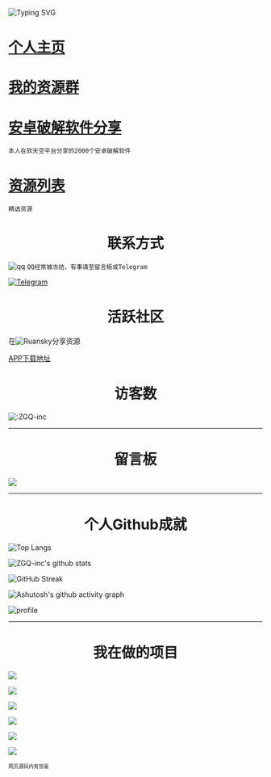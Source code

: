 ![Typing SVG](https://readme-typing-svg.herokuapp.com?color=%23000000&size=35&duration=4000&center=true&vCenter=true&multiline=false&width=500&height=100&lines=%E6%88%91%E6%98%AFZGQ;%E6%9D%A5%E8%87%AA%E4%B8%8A%E6%B5%B7%E6%B5%A6%E4%B8%9C%E7%9A%84%E9%AB%98%E4%BA%8C%E5%AD%A6%E7%94%9F)

# [个人主页](https://zgq-inc.github.io/homepage/)

# [我的资源群](https://zgq-inc.github.io/transit-groups/)

# [安卓破解软件分享](https://zgq-inc.github.io/homepage/rtk_up.html)

`本人在软天空平台分享的2000个安卓破解软件`

# [资源列表](https://zgq-inc.github.io/homepage/resources.html)

`精选资源`

<h1 align="center">联系方式</h1>

![qq](https://img.shields.io/badge/QQ-3527294490-blue) `QQ经常被冻结，有事请至留言板或Telegram`

<a href="https://t.me/ZGQInc">![Telegram](https://img.shields.io/badge/Telegram-@ZGQinc-666666?style=for-the-badge&logo=Telegram&logoColor=4d4d4d&labelColor=000000)</a>

<h1 align="center">活跃社区</h1>

在![Ruansky](https://img.shields.io/badge/-软天空-blue)分享资源

[APP下载地址](https://zgq-inc.lanzouo.com/i8mAEwhcqgd)

<h1 align="center">访客数</h1>

![:ZGQ-inc](https://count.getloli.com/get/@ZGQ-inc?theme=rule34)

***

<h1 align="center">留言板</h1>

[![](https://chat.getloli.com/room/@ZGQ-inc/svg?width=600&height=280&limit=20&theme=light&title=留言板（点击进入）%20&fontSize=13)](https://zgq-inc.github.io/homepage/board.html)

***

<h1 align="center">个人Github成就</h1>

![Top Langs](https://github-readme-stats.vercel.app/api/top-langs/?username=ZGQ-inc&show_icons=true&count_private=true&title_color=000000&text_color=000000&bg_color=50,ff6b6b,ffb56b,ffff66,66ff66,66ffa3,66ffff,6bb5ff,6b6bff,a66bff,ff66ff)

![ZGQ-inc's github stats](https://github-readme-stats.vercel.app/api?username=ZGQ-inc&title_color=000000&text_color=000000&layout=compact&width=100%&bg_color=30,ff6b6b,ffff66,66ff66,66ffa3,66ffff,6bb5ff,6b6bff,a66bff,ff66ff)

![GitHub Streak](https://github-readme-streak-stats.herokuapp.com?user=ZGQ-inc&theme=synthwave&date_format=%5BY.%5Dn.j)

![Ashutosh's github activity graph](https://activity-graph.herokuapp.com/graph?username=ZGQ-Inc&bg_color=e6fcff&color=000000&line=000000&point=00e1ff&area=true&hide_border=true&width=100%)

![profile](https://github-profile-trophy.vercel.app/?username=ZGQ-inc&margin-w=28)

***

<h1 align="center">我在做的项目</h1>

[![](https://github-readme-stats.vercel.app/api/pin/?username=ZGQ-inc&repo=overthefirewall)](https://zgq-inc.github.io/overthefirewall/)

[![](https://github-readme-stats.vercel.app/api/pin/?username=ZGQ-inc&repo=sitebox)](https://github.com/ZGQ-inc/sitebox)

[![](https://github-readme-stats.vercel.app/api/pin/?username=ZGQ-inc&repo=SB-Tencent)](https://zgq-inc.github.io/SB-Tencent)

[![](https://github-readme-stats.vercel.app/api/pin/?username=ZGQ-inc&repo=HTML-music-player)](https://zgq-inc.github.io/HTML-music-player)

[![](https://github-readme-stats.vercel.app/api/pin/?username=ZGQ-inc&repo=special-ascii)](https://zgq-inc.github.io/special-ascii)

[![](https://github-readme-stats.vercel.app/api/pin/?username=ZGQ-inc&repo=toolbox-from-RC)](https://zgq-inc.github.io/toolbox-from-RC)

<font size="1">网页源码内有惊喜</font>

<!--
★恭喜你发现了这个惊喜★
♥H资源分享♥
――――――――――
冰点™资源交流里群（Q群）
https://zgqinc-my.sharepoint.com/:w:/g/personal/zgq_zgqinc_onmicrosoft_com/ES7BXHjho1lKoQ5O15f9DxsBMpYoGyOnG3Zyc0B9Ei_rCw?e=VAaUV9
――――――――――
某人的██资源分享站
https://r18zgqinc.wordpress.com/
――――――――――
――――――――――
-->
